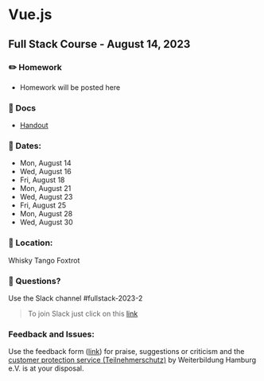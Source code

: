 # Vue.js
## Full Stack Course - August 14, 2023  

### ✏️ Homework

- Homework will be posted here

### 📄 Docs

- [Handout](https://drive.google.com/file/d/1uQCqfwGjAaMzYyxhuRJhq6YZvAVYiZS9/view?usp=sharing)

### 📅 Dates:
  - Mon, August 14
  - Wed, August 16
  - Fri, August 18 
  - Mon, August 21 
  - Wed, August 23 
  - Fri, August 25 
  - Mon, August 28
  - Wed, August 30

### 🎯 Location:
Whisky Tango Foxtrot

### 🤔 Questions?

Use the Slack channel #fullstack-2023-2

> To join Slack just click on this [link](https://hamburgcodingschool.slack.com/join/shared_invite/enQtMjczNDI3OTE4NzIwLTE2ZmNkNDk5YTg3MDFlOTY2ZmU2YzU5YTU4MTNhNDg4MTRhNTMwYzFiNTdlOTdhYzllYzg5YmVkYzljNWExY2U#/)

### Feedback and Issues:
Use the feedback form ([link](https://docs.google.com/forms/d/e/1FAIpQLSfQnFh1yio7WherXYnVQcuPyk3s68z4HKrvDeErNkv0ghjbOQ/viewform?gxids=7628)) for praise, suggestions or criticism and the [customer protection service (Teilnehmerschutz)](https://www.weiterbildung-hamburg.net/der-verein/teilnehmerschutz/) by Weiterbildung Hamburg e.V. is at your disposal.
